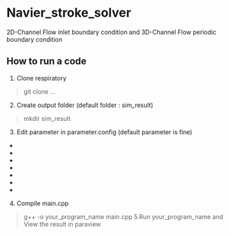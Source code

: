 # Navier_stroke_solver
2D-Channel Flow inlet boundary condition and 3D-Channel Flow periodic boundary condition
## How to run a code
1. Clone respiratory
>git clone ...
2. Create output folder (default folder : sim_result)
>mkdir sim_result
3. Edit parameter in parameter.config (default parameter is fine)
-
-
-
-
-
-
-
4. Compile main.cpp
>g++ -o your_program_name main.cpp
5.Run your_program_name and View the result in paraview
